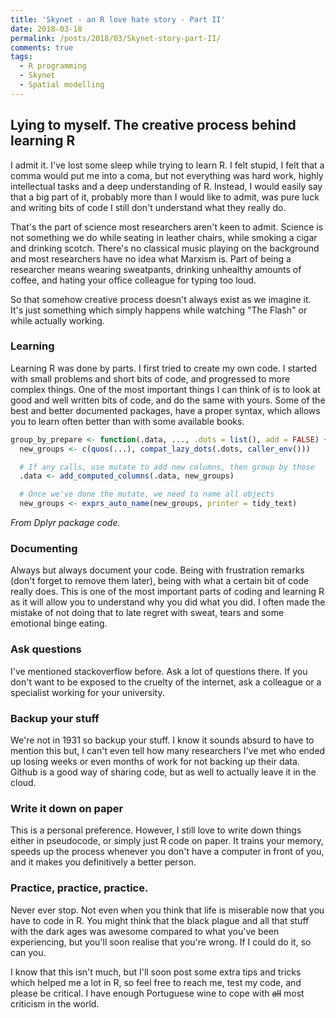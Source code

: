 ```yaml
---
title: 'Skynet - an R love hate story - Part II'
date: 2018-03-18
permalink: /posts/2018/03/Skynet-story-part-II/
comments: true
tags:
  - R programming
  - Skynet
  - Spatial modelling
---
```



## Lying to myself. The creative process behind learning R

I admit it. I've lost some sleep while trying to learn R. I felt stupid, I felt that a comma would put me into a coma, but not everything was hard work, highly intellectual tasks and a deep understanding of R. Instead, I would easily say that a big part of it, probably more than I would like to admit, was pure luck and writing bits of code I still don't understand what they really do.

That's the part of science most researchers aren't keen to admit. Science is not something we do while seating in leather chairs, while smoking a cigar and drinking scotch. There's no classical music playing on the background and most researchers have no idea what Marxism is. Part of being a researcher means wearing sweatpants, drinking unhealthy amounts of coffee, and hating your office colleague for typing too loud.

So that somehow creative process doesn't always exist as we imagine it. It's just something which simply happens while watching "The Flash" or while actually working.

### Learning

Learning R was done by parts. I first tried to create my own code. I started with small problems and short bits of code, and progressed to more complex things.
One of the most important things I can think of is to look at good and well written bits of code, and do the same with yours. Some of the best and better documented packages, have a proper syntax, which allows you to learn often better than with some available books.


```r
group_by_prepare <- function(.data, ..., .dots = list(), add = FALSE) {
  new_groups <- c(quos(...), compat_lazy_dots(.dots, caller_env()))

  # If any calls, use mutate to add new columns, then group by those
  .data <- add_computed_columns(.data, new_groups)

  # Once we've done the mutate, we need to name all objects
  new_groups <- exprs_auto_name(new_groups, printer = tidy_text)
```

_From Dplyr package code._

### Documenting
Always but always document your code. Being with frustration remarks (don't forget to remove them later), being with what a certain bit of code really does.
This is one of the most important parts of coding and learning R as it will allow you to understand why you did what you did. I often made the mistake of not doing that to late regret with sweat, tears and some emotional binge eating.


### Ask questions
I've mentioned stackoverflow before. Ask a lot of questions there. If you don't want to be exposed to the cruelty of the internet, ask a colleague or a specialist working for your university.


### Backup your stuff
We're not in 1931 so backup your stuff. I know it sounds absurd to have to mention this but, I can't even tell how many researchers I've met who ended up losing weeks or even months of work for not backing up their data.
Github is a good way of sharing code, but as well to actually leave it in the cloud.

### Write it down on paper
This is a personal preference. However, I still love to write down things either in pseudocode, or simply just R code on paper. It trains your memory, speeds up the process whenever you don't have a computer in front of you, and it makes you definitively a better person.

### Practice, practice, practice.
Never ever stop. Not even when you think that life is miserable now that you have to code in R. You might think that the black plague and all that stuff with the dark ages was awesome compared to what you've been experiencing, but you'll soon realise that you're wrong.
If I could do it, so can you.

I know that this isn't much, but I'll soon post some extra tips and tricks which helped me a lot in R, so feel free to reach me, test my code, and please be critical. I have enough Portuguese wine to cope with ~~all~~ most criticism in the world.
